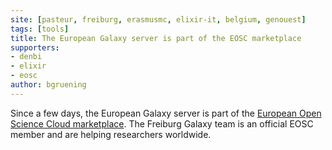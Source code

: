 ```yaml
---
site: [pasteur, freiburg, erasmusmc, elixir-it, belgium, genouest]
tags: [tools]
title: The European Galaxy server is part of the EOSC marketplace
supporters:
- denbi
- elixir
- eosc
author: bgruening
---
```


Since a few days, the European Galaxy server is part of the [European Open Science Cloud marketplace](https://marketplace.eosc-portal.eu/services/european-galaxy-server).
The Freiburg Galaxy team is an official EOSC member and are helping researchers worldwide.

